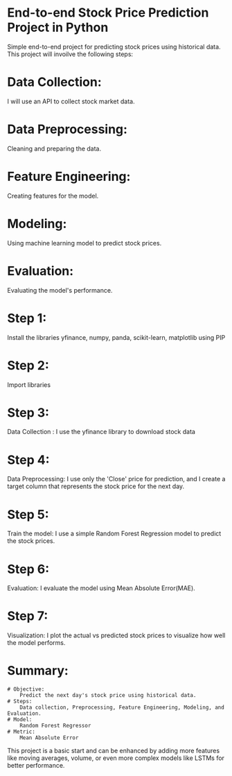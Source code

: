 # End-to-end Stock Price Prediction Project in Python

Simple end-to-end project for predicting stock prices using historical data. 
This project will invoilve the following steps:

# Data Collection:
I will use an API to collect stock market data.

# Data Preprocessing:
Cleaning and preparing the data.

# Feature Engineering:
Creating features for the model.

# Modeling:
Using machine learning model to predict stock prices.

# Evaluation:
Evaluating the model's performance.

# Step 1:
Install the libraries yfinance, numpy, panda, scikit-learn, matplotlib using PIP

# Step 2:
Import libraries

# Step 3:
Data Collection :
I use the yfinance library to download stock data

# Step 4:
Data Preprocessing:
I use only the 'Close' price for prediction, and I create a target column that represents the stock price for the next day.

# Step 5:
Train the model:
I use a simple Random Forest Regression model to predict the stock prices.

# Step 6:
Evaluation:
I evaluate the model using Mean Absolute Error(MAE).

# Step 7:
Visualization:
I plot the actual vs predicted stock prices to visualize  how well the model performs.


# Summary:
    # Objective:
        Predict the next day's stock price using historical data.
    # Steps:
        Data collection, Preprocessing, Feature Engineering, Modeling, and Evaluation.
    # Model:
        Random Forest Regressor
    # Metric:
        Mean Absolute Error

This project is a basic start and can be enhanced by adding more features like moving averages, volume, or even more complex models like LSTMs for better performance.